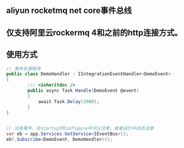 ﻿## aliyun rocketmq net core事件总线

## 仅支持阿里云rockermq 4和之前的http连接方式。

## 使用方式

```csharp
// 事件处理程序
public class DemoHandler : IIntegrationEventHandler<DemoEvent>
{
        /// <inheritdoc />
        public async Task Handle(DemoEvent @event)
        {
            await Task.Delay(2000);
        }
}


// 注册事件，在startup的Configure中可以注册，或者运行中动态注册
var eb = app.Services.GetService<IEventBus>();
eb?.Subscribe<DemoEvent, DemoHandler>();
```